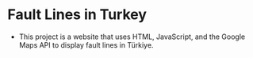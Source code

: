 # Fault Lines in Turkey
  * This project is a website that uses HTML, JavaScript, and the Google Maps API to display fault lines in Türkiye.
